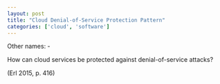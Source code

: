 ```yaml
---
layout: post
title: "Cloud Denial-of-Service Protection Pattern"
categories: ['cloud', 'software']
---
```


Other names: -

How can cloud services be protected against denial-of-service attacks?

(Erl 2015, p. 416)